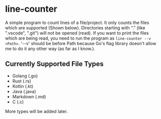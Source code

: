 # line-counter
A simple program to count lines of a file/project. It only counts the files which are supported (Shown below). Directories starting with "." (like ".vscode", ".git") will not be opened (read). If you want to print the files which are being read, you need to run the program as ```line-counter --v <Path>```. '--v' should be before Path because Go's flag library doesn't allow me to do it any other way (as far as I know.).

## Currently Supported File Types
* Golang (.go)
* Rust (.rs)
* Kotlin (.kt)
* Java (.java)
* Markdown (.md)
* C (.c)

More types will be added later.

